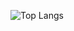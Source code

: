 ![Top Langs](https://github-readme-stats.vercel.app/api/top-langs/?username=MichalHlavka1245&layout=compact)
